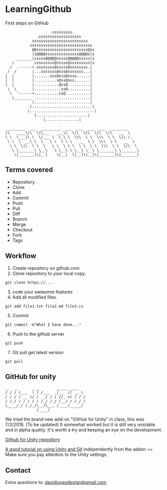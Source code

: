 # LearningGithub
First steps on GitHub

```
                    .sssssssss.
              .sssssssssssssssssss
            sssssssssssssssssssssssss
           ssssssssssssssssssssssssssss
            @@sssssssssssssssssssssss@ss
            |s@@@@sssssssssssssss@@@@s|s
     _______|sssss@@@@@sssss@@@@@sssss|s
   /         sssssssss@sssss@sssssssss|s
  /  .------+.ssssssss@sssss@ssssssss.|
 /  /       |...sssssss@sss@sssssss...|
|  |        |.......sss@sss@ssss......|
|  |        |..........s@ss@sss.......|
|  |        |...........@ss@..........|
 \  \       |............ss@..........|
  \  '------+...........ss@...........|
   \________ .........................|
            |.........................|
           /...........................\
          |.............................|
             |.......................|
                 |...............|

 ________  ___  _________  ___  ___  ___  ___  ________                                
|\   ____\|\  \|\___   ___\\  \|\  \|\  \|\  \|\   __  \    
\ \  \___|\ \  \|___ \  \_\ \  \\\  \ \  \\\  \ \  \|\ /_   
 \ \  \  __\ \  \   \ \  \ \ \   __  \ \  \\\  \ \   __  \  
  \ \  \|\  \ \  \   \ \  \ \ \  \ \  \ \  \\\  \ \  \|\  \
   \ \_______\ \__\   \ \__\ \ \__\ \__\ \_______\ \_______\
    \|_______|\|__|    \|__|  \|__|\|__|\|_______|\|_______|

```


## Terms covered
* Repository
* Clone
* Add
* Commit
* Push
* Pull
* Diff
* Branch
* Merge
* Checkout
* Fork
* Tags

## Workflow

1) Create repository on github.com
2) Clone repository to your local copy.
```
git clone https://....

```

3) code your awesome features
4) Add all modified files.
```
git add file1.txt file2.md file3.cs

```
5) Commit
```
git commit -m"What I have done..."

```
6) Push to the github server
```
git push
```

7) Git pull get latest version
```
git pull
```

## GitHub for unity

```
__  __      _ __       _____ ____
/ / / /___  (_) /___  _|__  // __ \
/ / / / __ \/ / __/ / / //_ </ / / /
/ /_/ / / / / / /_/ /_/ /__/ / /_/ /
\____/_/ /_/_/\__/\__, /____/_____/  
              /____/              
```

We tried the brand new add-on "GitHub for Unity" in class, this was 7/2/2018. (To be updated)
It somewhat worked but it is still very unstable and in alpha quality. It's worth a try and keeping an eye on the development.

[Github for Unity repository](https://github.com/github-for-unity/Unity)

[A good tutorial on using Unity and Git](https://thoughtbot.com/blog/how-to-git-with-unity) independently from the addon == Make sure you pay attention to the Unity settings.

## Contact
Extra questions to: davidjonasdesign@gmail.com
